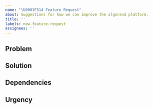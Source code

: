 ```yaml
---
name: "\U0001F514 Feature Request"
about: Suggestions for how we can improve the algorand platform.
title: ''
labels: new-feature-request
assignees: ''
---
```


## Problem

<!-- What is the problem that we’re trying to solve? -->

## Solution

<!-- Do you have a potential/suggested solution? Document more than one if possible. -->

## Dependencies

<!-- Does the solution have any team or design dependencies? -->

## Urgency

<!-- What is the urgency here and why? -->
